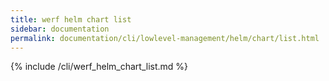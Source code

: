 ```yaml
---
title: werf helm chart list
sidebar: documentation
permalink: documentation/cli/lowlevel-management/helm/chart/list.html
---
```


{% include /cli/werf_helm_chart_list.md %}
